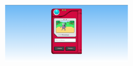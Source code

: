 
<!DOCTYPE html>
<html lang="pt-br">
    <head>
      <title>Desafio Pokedex:</title>
    </head>

<body>
    <div class="container">
        <a href="#" target="_blank"><img src="public/img/projeto.png" width="400" alt="Resultado"></a>
    </div>
</body>
</html>
